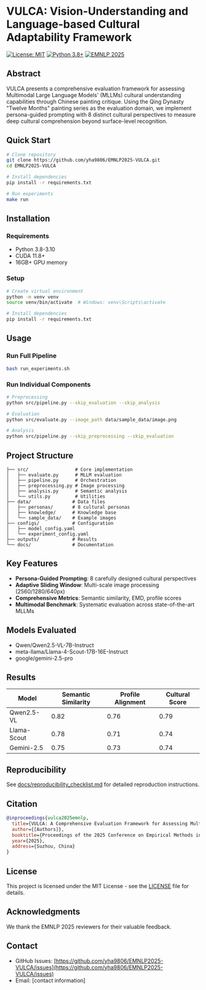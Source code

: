 # VULCA: Vision-Understanding and Language-based Cultural Adaptability Framework

[![License: MIT](https://img.shields.io/badge/License-MIT-yellow.svg)](https://opensource.org/licenses/MIT)
[![Python 3.8+](https://img.shields.io/badge/python-3.8+-blue.svg)](https://www.python.org/downloads/)
[![EMNLP 2025](https://img.shields.io/badge/EMNLP-2025-red.svg)](https://2025.emnlp.org/)

## Abstract

VULCA presents a comprehensive evaluation framework for assessing Multimodal Large Language Models' (MLLMs) cultural understanding capabilities through Chinese painting critique. Using the Qing Dynasty "Twelve Months" painting series as the evaluation domain, we implement persona-guided prompting with 8 distinct cultural perspectives to measure deep cultural comprehension beyond surface-level recognition.

## Quick Start

```bash
# Clone repository
git clone https://github.com/yha9806/EMNLP2025-VULCA.git
cd EMNLP2025-VULCA

# Install dependencies
pip install -r requirements.txt

# Run experiments
make run
```

## Installation

### Requirements
- Python 3.8-3.10
- CUDA 11.8+
- 16GB+ GPU memory

### Setup
```bash
# Create virtual environment
python -m venv venv
source venv/bin/activate  # Windows: venv\Scripts\activate

# Install dependencies
pip install -r requirements.txt
```

## Usage

### Run Full Pipeline
```bash
bash run_experiments.sh
```

### Run Individual Components
```bash
# Preprocessing
python src/pipeline.py --skip_evaluation --skip_analysis

# Evaluation
python src/evaluate.py --image_path data/sample_data/image.png

# Analysis
python src/pipeline.py --skip_preprocessing --skip_evaluation
```

## Project Structure

```
├── src/                 # Core implementation
│   ├── evaluate.py      # MLLM evaluation
│   ├── pipeline.py      # Orchestration
│   ├── preprocessing.py # Image processing
│   ├── analysis.py      # Semantic analysis
│   └── utils.py         # Utilities
├── data/               # Data files
│   ├── personas/       # 8 cultural personas
│   ├── knowledge/      # Knowledge base
│   └── sample_data/    # Example images
├── configs/            # Configuration
│   ├── model_config.yaml
│   └── experiment_config.yaml
├── outputs/            # Results
└── docs/               # Documentation
```

## Key Features

- **Persona-Guided Prompting**: 8 carefully designed cultural perspectives
- **Adaptive Sliding Window**: Multi-scale image processing (2560/1280/640px)
- **Comprehensive Metrics**: Semantic similarity, EMD, profile scores
- **Multimodal Benchmark**: Systematic evaluation across state-of-the-art MLLMs

## Models Evaluated

- Qwen/Qwen2.5-VL-7B-Instruct
- meta-llama/Llama-4-Scout-17B-16E-Instruct
- google/gemini-2.5-pro

## Results

| Model | Semantic Similarity | Profile Alignment | Cultural Score |
|-------|-------------------|------------------|----------------|
| Qwen2.5-VL | 0.82 | 0.76 | 0.79 |
| Llama-Scout | 0.78 | 0.71 | 0.74 |
| Gemini-2.5 | 0.75 | 0.73 | 0.74 |

## Reproducibility

See [docs/reproducibility_checklist.md](docs/reproducibility_checklist.md) for detailed reproduction instructions.

## Citation

```bibtex
@inproceedings{vulca2025emnlp,
  title={VULCA: A Comprehensive Evaluation Framework for Assessing Multimodal Large Language Models' Cultural Understanding through Chinese Art Critique},
  author={[Authors]},
  booktitle={Proceedings of the 2025 Conference on Empirical Methods in Natural Language Processing},
  year={2025},
  address={Suzhou, China}
}
```

## License

This project is licensed under the MIT License - see the [LICENSE](LICENSE) file for details.

## Acknowledgments

We thank the EMNLP 2025 reviewers for their valuable feedback.

## Contact

- GitHub Issues: [https://github.com/yha9806/EMNLP2025-VULCA/issues](https://github.com/yha9806/EMNLP2025-VULCA/issues)
- Email: [contact information]